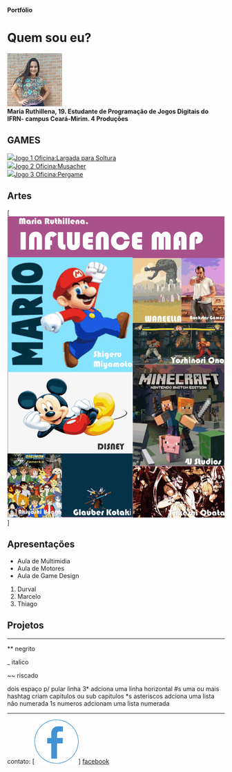 
 **Portfólio**

# Quem sou eu?
![](per.jpg)  
**Maria Ruthillena, 19. Estudante de Programação de Jogos Digitais do IFRN- campus Ceará-Mirim.
4 Produções**



## GAMES

![](largada.jpeg)[Jogo 1 Oficina:Largada para Soltura](https://ruthimaria01.github.io/largada/)  
![](musacher.jpeg)[Jogo 2 Oficina:Musacher](https://ruthimaria01.github.io/musacher/)  
![](pergamepot.jpeg)[Jogo 3 Oficina:Pergame](https://eliciaa.github.io/Pergame/)  


## Artes
[![](1.png)]
## Apresentações
* Aula de Multimidia
* Aula de Motores
* Aula de Game Design

1. Durval
2. Marcelo
3. Thiago

## Projetos

* * *

** negrito

_ italico

~~ riscado  

   dois espaço p/ pular linha
 3* adciona uma linha horizontal
 #s uma ou mais hashtag criam capitulos ou sub capitulos
 *s asteriscos adciona uma lista não numerada
 1s numeros adcionam uma lista numerada
 
 * * *
contato:
[![](face.png)] [facebook](https://web.facebook.com/maria.ruthillena)  
